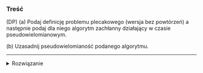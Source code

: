 ### Treść
(DP)
(a) Podaj definicję problemu plecakowego (wersja bez powtórzeń) a następnie podaj dla niego algorytm zachłanny działający w czasie pseudowielomianowym. 

(b) Uzasadnij pseudowielomianość podanego algorytmu.

------
<details><summary>Rozwiązanie</summary>
<p>
    

#### (a)
![image](https://user-images.githubusercontent.com/11476062/63678885-6c073180-c7f0-11e9-9a0d-19132207a8f6.png)

#### (b) D-d pseudowielomianowości:
Jest pseudowielomianowy, ponieważ złożoność problemu nie zależy od rozmiaru wejścia, tylko od wartości liczb na wejściu. Dokładniej im większe W - ile możemy spakować, tym dłużej działa nasz algorytm. (Normalnie powinno być tak, że im więcej liczb na wejściu tym dłużej działa program nie zależnie od ich wartości).
